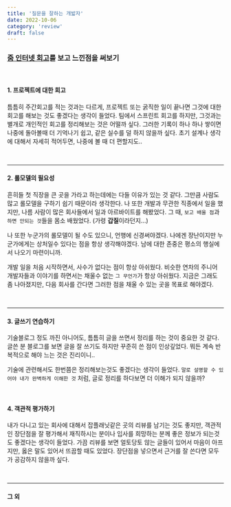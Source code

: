 ```yaml
---
title: '질문을 잘하는 개밟자'
date: 2022-10-06
category: 'review'
draft: false
---
```


### [줌 인터넷 회고](https://zuminternet.github.io/zuminternet-review/)를 보고 느낀점을 써보기

<br/>

#### 1. 프로젝트에 대한 회고

틈틈히 주간회고를 적는 것과는 다르게, 프로젝트 또는 굵직한 일이 끝나면 그것에 대한 회고를 해보는 것도 좋겠다는 생각이 들었다. 팀에서 스프린트 회고를 하지만, 그것과는 별개로 개인적인 회고를 정리해보는 것은 어떨까 싶다. 그러한 기록이 하나 하나 쌓이면 나중에 돌아볼때 더 기억나기 쉽고, 같은 실수를 덜 하지 않을까 싶다. 초기 설계나 생각에 대해서 자세히 적어두면, 나중에 볼 때 더 편할지도..

<br/>

---

#### 2. 롤모델의 필요성

흔히들 첫 직장을 큰 곳을 가라고 하는데에는 다들 이유가 있는 것 같다. 그만큼 사람도 많고 롤모델을 구하기 쉽기 때문이라 생각한다. 나 또한 개발과 무관한 직종에서 일을 했지만, 나름 사람이 많은 회사들에서 일과 아르바이트를 해봤었다. 그 때, `보고 배울 점`과 `하면 안되는 것`들을 몸소 배웠었다. (가령 <strong>갑질</strong>이라던지...)

나 또한 누군가의 롤모델이 될 수도 있으니, 언행에 신경써야겠다. 나에겐 장난이지만 누군가에게는 상처일수 있다는 점을 항상 생각해야겠다. 남에 대한 존중은 평소의 행실에서 나오기 마련이니까.

개발 일을 처음 시작하면서, 사수가 없다는 점이 항상 아쉬웠다. 비슷한 연차의 주니어 개발자들과 이야기를 하면서는 채울수 없는 `그 무언가`가 항상 아쉬웠다. 지금은 그래도 좀 나아졌지만, 다음 회사를 간다면 그러한 점을 채울 수 있는 곳을 목표로 해야겠다.

<br/>

---

#### 3. 글쓰기 연습하기

기술블로그 정도 까진 아니어도, 틈틈히 글을 쓰면서 정리를 하는 것이 중요한 것 같다. 글쓴 분 블로그를 보면 글을 잘 쓰기도 하지만 꾸준히 쓴 점이 인상깊었다.
뭐든 계속 반복적으로 해야 느는 것은 진리이니..

기술에 관련해서도 한번쯤은 정리해보는것도 좋겠다는 생각이 들었다. `말로 설명할 수 있어야 내가 완벽하게 이해한 것` 처럼, 글로 정리를 하다보면 더 이해가 되지 않을까?

<br/>

#### 4. 객관적 평가하기

내가 다니고 있는 회사에 대해서 잡플래닛같은 곳의 리뷰를 남기는 것도 좋지만, 객관적인 장단점을 잘 평가해서 재직하시는 분이나 입사를 희망하는 분께 좋은 정보가 되는것도 좋겠다는 생각이 들었다. 가끔 리뷰를 보면 얼토당토 않는 글들이 있어서 마음이 아프지만, 옳은 말도 있어서 뜨끔할 때도 있었다. 장단점을 넣으면서 근거를 잘 쓴다면 모두가 공감하지 않을까 싶다.

<br/>

---

#### 그 외
